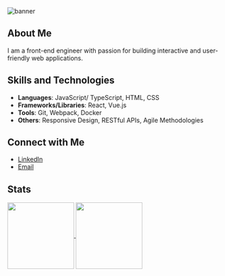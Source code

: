 <img src="https://cloud.newatlantic.vn/apps/files_sharing/publicpreview/gYsy3ppisgNfypZ?x=2560&y=1077&a=true&file=banner.webp&scalingup=0" alt="banner"/>

## About Me

I am a front-end engineer with passion for building interactive and user-friendly web applications.

## Skills and Technologies

- **Languages**: JavaScript/ TypeScript, HTML, CSS
- **Frameworks/Libraries**: React, Vue.js
- **Tools**: Git, Webpack, Docker
- **Others**: Responsive Design, RESTful APIs, Agile Methodologies

## Connect with Me

- [LinkedIn](https://www.linkedin.com/in/namtrhg/)
- [Email](mailto:namtrhg@gmail.com)

## Stats
<a href="https://github.com/anuraghazra/github-readme-stats">
  <img height=150 align="center" src="https://github-stats.tranhoangnam.net/api?username=namtrhg&show_icons=true&theme=radical" />
</a>
<a href="https://github.com/anuraghazra/github-readme-stats">
  <img height=150 align="center" src="https://github-stats.tranhoangnam.net/api/top-langs/?username=namtrhg&layout=compact&theme=radical" />
</a>
